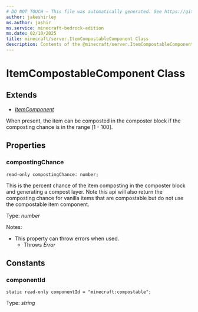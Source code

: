 ```yaml
---
# DO NOT TOUCH — This file was automatically generated. See https://github.com/mojang/minecraftapidocsgenerator to modify descriptions, examples, etc.
author: jakeshirley
ms.author: jashir
ms.service: minecraft-bedrock-edition
ms.date: 02/10/2025
title: minecraft/server.ItemCompostableComponent Class
description: Contents of the @minecraft/server.ItemCompostableComponent class.
---
```

# ItemCompostableComponent Class

## Extends
- [*ItemComponent*](ItemComponent.md)

When present, the item can be composted in the composter block if the composting chance is in the range [1 - 100].

## Properties

### **compostingChance**
`read-only compostingChance: number;`

This is the percent chance of the item composting in the composter block and generating a compost layer. Note this api will also return the composting chance for vanilla items that are compostable but do not use the compostable item component.

Type: *number*

Notes:
  - This property can throw errors when used.
    - Throws *Error*

## Constants

### **componentId**
`static read-only componentId = "minecraft:compostable";`

Type: *string*
